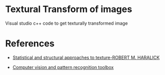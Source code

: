 # Textural Transform of images
Visual studio c++ code to get texturally transformed image

# References
* [Statistical and structural approaches to texture-ROBERT M. HARALICK](http://s3.amazonaws.com/academia.edu.documents/40661695/Statistical_Structural_Texture_gray.pdf?AWSAccessKeyId=AKIAIWOWYYGZ2Y53UL3A&Expires=1500430832&Signature=0h%2Bk2ruCkzOUhB7efr1fbu%2Fm3%2Fk%3D&response-content-disposition=inline%3B%20filename%3DStatistical_and_structural_approaches_to.pdf)

* [Computer vision and pattern recognition toolbox](https://github.com/sonots/cvprtoolbox)
